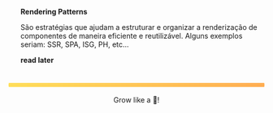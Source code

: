 
<ul><b>Rendering Patterns</b></ul>
<ul>São estratégias que ajudam a estruturar e organizar a renderização de componentes de maneira eficiente e reutilizável. Alguns exemplos seriam: SSR, SPA, ISG, PH, etc...</ul>
<ul><b> read later </b></ul>

<a src="https://largeapps.dev/"></a>
<a src="https://www.patterns.dev/#patterns"></a>

<br>
<img src="./../.github/assets/gradient-bar.svg" width="100%" height="8px"/>
<p align="center">Grow like a 🌳!</p>